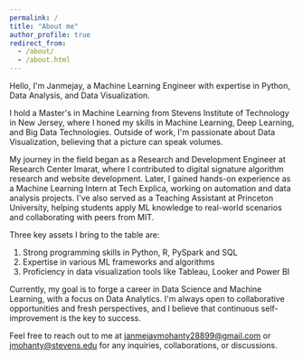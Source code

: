 ```yaml
---
permalink: /
title: "About me"
author_profile: true
redirect_from: 
  - /about/
  - /about.html
---
```


Hello, I'm Janmejay, a Machine Learning Engineer with expertise in Python, Data Analysis, and Data Visualization. <br>

I hold a Master's in Machine Learning from Stevens Institute of Technology in New Jersey, where I honed my skills in Machine Learning, Deep Learning, and Big Data Technologies. Outside of work, I'm passionate about Data Visualization, believing that a picture can speak volumes. <br>

My journey in the field began as a Research and Development Engineer at Research Center Imarat, where I contributed to digital signature algorithm research and website development. Later, I gained hands-on experience as a Machine Learning Intern at Tech Explica, working on automation and data analysis projects. I've also served as a Teaching Assistant at Princeton University, helping students apply ML knowledge to real-world scenarios and collaborating with peers from MIT. <br>

Three key assets I bring to the table are: <br>
<ol type="1">
<li>Strong programming skills in Python, R, PySpark and SQL</li> 
<li>Expertise in various ML frameworks and algorithms </li>
<li>Proficiency in data visualization tools like Tableau, Looker and Power BI </li>
</ol>

Currently, my goal is to forge a career in Data Science and Machine Learning, with a focus on Data Analytics. I'm always open to collaborative opportunities and fresh perspectives, and I believe that continuous self-improvement is the key to success. <br>

Feel free to reach out to me at janmejaymohanty28899@gmail.com or jmohanty@stevens.edu for any inquiries, collaborations, or discussions.
